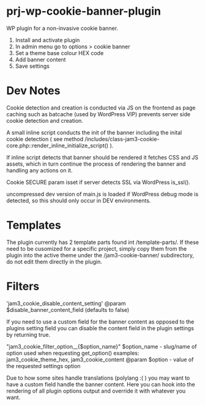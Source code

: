 # prj-wp-cookie-banner-plugin
WP plugin for a non-invasive cookie banner.

1. Install and activate plugin
2. In admin menu go to options > cookie banner
3. Set a theme base colour HEX code
4. Add banner content
5. Save settings

# Dev Notes
Cookie detection and creation is conducted via JS on the frontend as page caching such as batcache (used by WordPress VIP) prevents server side cookie detection and creation.

A small inline script conducts the init of the banner including the inital cookie detection ( see method /includes/class-jam3-cookie-core.php::render_inline_initialize_script() ). 

If inline script detects that banner should be rendered it fetches CSS and JS assets, which in turn continue the process of rendering the banner and handling any actions on it.

Cookie SECURE param isset if server detects SSL via WordPress is_ssl().

uncompressed dev version of main.js is loaded if WordPress debug mode is detected, so this should only occur in DEV environments.

# Templates
The plugin currently has 2 template parts found int /template-parts/. If these need to be cusomized for a specific project, simply copy them from the plugin into the active theme under the /jam3-cookie-banner/ subdirectory, do not edit them directly in the plugin.

# Filters

'jam3_cookie_disable_content_setting'
@param $disable_banner_content_field (defaults to false)

If you need to use a custom field for the banner content as opposed to the plugins setting field you can disable the content field in the plugin settings by returning true.


"jam3_cookie_filter_option__{$option_name}"
$option_name - slug/name of option used when requesting get_option() examples: jam3_cookie_theme_hex, jam3_cookie_content
@param $option - value of the requested settings option

Due to how some sites handle translations (polylang :( ) you may want to have a custom field handle the banner content. Here you can hook into the rendering of all plugin options output and override it with whatever you want.

